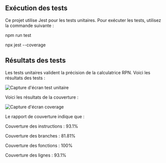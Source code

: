 ## Exécution des tests

Ce projet utilise Jest pour les tests unitaires. Pour exécuter les tests, utilisez la commande suivante :

npm run test

npx jest --coverage

## Résultats des tests 

Les tests unitaires valident la précision de la calculatrice RPN. Voici les résultats des tests :

![Capture d'écran test unitaire](https://github.com/BassAdam/rpncalculate/assets/125038294/29506ea2-56ce-41e0-b7c3-4a03ad30c3f0)




Voici les résultats de la couverture :

![Capture d'écran coverage](https://github.com/BassAdam/rpncalculate/assets/125038294/7297f2f0-fad5-4793-8bdb-5e4a2ba4bf95)

Le rapport de couverture indique que :

Couverture des instructions : 93.1%

Couverture des branches : 81.81%

Couverture des fonctions : 100%

Couverture des lignes : 93.1%
